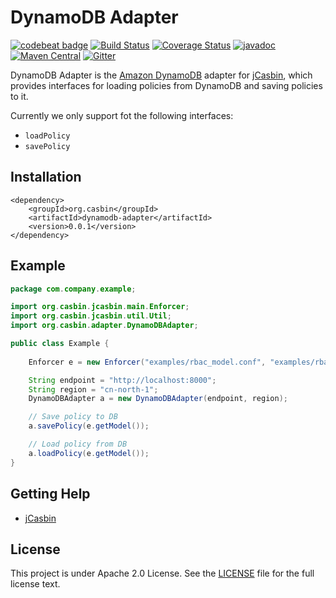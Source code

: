DynamoDB Adapter
====
[![codebeat badge](https://codebeat.co/badges/3afbd52e-7666-4e00-8107-5a34943c1733)](https://codebeat.co/projects/github-com-jcasbin-dynamodb-adapter-master)
[![Build Status](https://travis-ci.org/jcasbin/dynamodb-adapter.svg?branch=master)](https://travis-ci.org/jcasbin/dynamodb-adapter)
[![Coverage Status](https://coveralls.io/repos/github/jcasbin/dynamodb-adapter/badge.svg?branch=master)](https://coveralls.io/github/jcasbin/dynamodb-adapter?branch=master)
[![javadoc](https://javadoc.io/badge2/org.casbin/dynamodb-adapter/javadoc.svg)](https://javadoc.io/doc/org.casbin/dynamodb-adapter)
[![Maven Central](https://img.shields.io/maven-central/v/org.casbin/dynamodb-adapter.svg)](https://mvnrepository.com/artifact/org.casbin/dynamodb-adapter/latest)
[![Gitter](https://badges.gitter.im/Join%20Chat.svg)](https://gitter.im/casbin/lobby)

DynamoDB Adapter is the [Amazon DynamoDB](https://en.wikipedia.org/wiki/Amazon_DynamoDB) adapter for [jCasbin](https://github.com/casbin/jcasbin), which provides interfaces for loading policies from DynamoDB and saving policies to it. 

Currently we only support fot the following interfaces:
- `loadPolicy`
- `savePolicy`

## Installation
```
<dependency>
    <groupId>org.casbin</groupId>
    <artifactId>dynamodb-adapter</artifactId>
    <version>0.0.1</version>
</dependency>

```

## Example
```java
package com.company.example;

import org.casbin.jcasbin.main.Enforcer;
import org.casbin.jcasbin.util.Util;
import org.casbin.adapter.DynamoDBAdapter;

public class Example {
    
    Enforcer e = new Enforcer("examples/rbac_model.conf", "examples/rbac_policy.csv");

    String endpoint = "http://localhost:8000";
    String region = "cn-north-1";
    DynamoDBAdapter a = new DynamoDBAdapter(endpoint, region);

    // Save policy to DB
    a.savePolicy(e.getModel());

    // Load policy from DB
    a.loadPolicy(e.getModel());
}
```

## Getting Help

- [jCasbin](https://github.com/casbin/jcasbin)

## License

This project is under Apache 2.0 License. See the [LICENSE](LICENSE) file for the full license text.